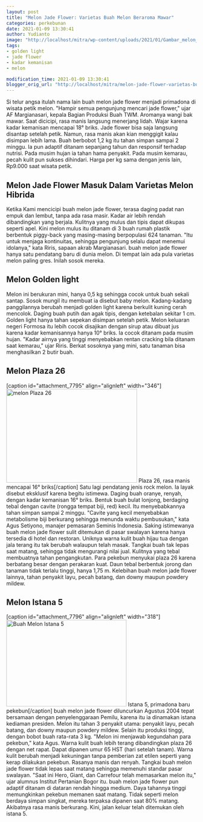 ```yaml
---
layout: post
title: "Melon Jade Flower: Varietas Buah Melon Beraroma Mawar"
categories: perkebunan
date: 2021-01-09 13:30:41
author: Yudianto
image: "http://localhost/mitra/wp-content/uploads/2021/01/Gambar_melon_1024x623.jpg"
tags:
- golden light
- jade flower
- kadar kemanisan
- melon

modification_time: 2021-01-09 13:30:41
blogger_orig_url: "http://localhost/mitra/melon-jade-flower-varietas-buah-melon.html"
---
```


Si telur angsa itulah nama lain buah melon jade flower menjadi primadona di wisata petik melon. "Hampir semua pengunjung mencari jade flower," ujar AF Margianasari, kepala Bagian Produksi Buah TWM. Aromanya wangi bak mawar.
Saat dicicipi, rasa manis langsung menerjang lidah. Wajar karena kadar kemanisan mencapai 18° briks. Jade flower bisa saja langsung disantap setelah petik. Namun, rasa manis akan kian menggigit kalau disimpan lebih lama.
Buah berbobot 1,2 kg itu tahan simpan sampai 2 minggu. Ia pun adaptif ditanam sepanjang tahun dan responsif terhadap nutrisi. Pada musim hujan ia tahan hama penyakit. Pada musim kemarau, pecah kulit pun sukses dihindari. Harga per kg sama dengan jenis lain, Rp9.000 saat wisata petik.
<h2>Melon Jade Flower Masuk Dalam Varietas Melon Hibrida</h2>
Ketika Kami mencicipi buah melon jade flower, terasa daging padat nan empuk dan lembut, tanpa ada rasa masir. Kadar air lebih rendah dibandingkan yang berjala. Kulitnya yang mulus dan tipis dapat dikupas seperti apel.
Kini melon mulus itu ditanam di 3 buah rumah plastik berbentuk piggy-back yang masing-masing berpopulasi 624 tanaman. "Itu untuk menjaga kontinuitas, sehingga pengunjung selalu dapat menemui idolanya," kata Riris, sapaan akrab Margianasari. buah melon jade flower hanya satu pendatang baru di dunia melon. Di tempat lain ada pula varietas melon paling gres. Inilah sosok mereka.
<h2 id="Golden">Melon Golden light</h2>
Melon ini berukuran mini, hanya 0,5 kg sehingga cocok untuk buah sekali santap. Sosok mungil itu membuat ia disebut baby melon. Kadang-kadang panggilannya berubah menjadi golden light karena berkulit kuning cerah mencolok. Daging buah putih dan agak tipis, dengan ketebalan sekitar 1 cm. Golden light hanya tahan sepekan disimpan setelah petik.
Melon keluaran negeri Formosa itu lebih cocok disajikan dengan sirup atau dibuat jus karena kadar kemanisannya hanya 10° briks. Ia cocok ditanam pada musim hujan. "Kadar airnya yang tinggi menyebabkan rentan cracking bila ditanam saat kemarau," ujar Riris. Berkat sosoknya yang mini, satu tanaman bisa menghasilkan 2 butir buah.
<h2 id="Plaza">Melon Plaza 26</h2>
[caption id="attachment_7795" align="alignleft" width="346"]<a href="http://127.0.0.1/mitra/wp-content/uploads/2021/01/Gambar_melon2_1024x733.jpg"><img class="wp-image-7795" src="http://127.0.0.1/mitra/wp-content/uploads/2021/01/Gambar_melon2_1024x733.jpg" alt="melon Plaza 26" width="346" height="248" /></a> Plaza 26, rasa manis mencapai 16° briks[/caption]
Satu lagi pendatang jenis rock melon. Ia layak disebut eksklusif karena begitu istimewa. Daging buah oranye, renyah, dengan kadar kemanisan 16° briks. Bentuk buah bulat lonjong, berdaging tebal dengan cavite (rongga tempat biji, red) kecil.
Itu menyebabkannya tahan simpan sampai 2 minggu. "Cavite yang kecil menyebabkan metabolisme biji berkurang sehingga menunda waktu pembusukan," kata Agus Setiyono, manajer pemasaran Seminis Indonesia.
Saking istimewanya buah melon jade flower sulit ditemukan di pasar swalayan karena hanya tersedia di hotel dan restoran. Uniknya warna kulit buah hijau tua dengan jala terang itu tak berubah walaupun telah masak. Tangkai buah tak lepas saat matang, sehingga tidak mengurangi nilai jual. Kulitnya yang tebal membuatnya tahan pengangkutan.
Para pekebun menyukai plaza 26 karena berbatang besar dengan perakaran kuat. Daun tebal berbentuk jorong dan tanaman tidak terlalu tinggi, hanya 1,75 m. Kelebihan buah melon jade flower lainnya, tahan penyakit layu, pecah batang, dan downy maupun powdery mildew.
<h2 id="Istana">Melon Istana 5</h2>
[caption id="attachment_7796" align="alignleft" width="318"]<a href="http://127.0.0.1/mitra/wp-content/uploads/2021/01/Gambar_melon1_1024x738.jpg"><img class="wp-image-7796" src="http://127.0.0.1/mitra/wp-content/uploads/2021/01/Gambar_melon1_1024x738.jpg" alt="Buah Melon Istana 5" width="318" height="229" /></a> Istana 5, primadona baru pekebun[/caption]
buah melon jade flower diluncurkan Agustus 2004 tepat bersamaan dengan penyelenggaraan Pemilu, karena itu ia dinamakan istana kediaman presiden.
Melon itu tahan 3 penyakit utama: penyakit layu, pecah batang, dan downy maupun powdery mildew. Selain itu produksi tinggi, dengan bobot buah rata-rata 3 kg. "Melon ini menjawab kegundahan para pekebun," kata Agus.
Warna kulit buah lebih terang dibandingkan plaza 26 dengan net rapat. Dapat dipanen umur 65 HST (hari setelah tanam). Warna kulit berubah menjadi kekuningan tanpa pemberian zat etilen seperti yang kerap dilakukan pekebun.
Rasanya manis dan renyah. Tangkai buah melon jade flower tidak lepas saat matang sehingga memenuhi standar pasar swalayan. "Saat ini Hero, Giant, dan Carrefour telah memasarkan melon itu," ujar alumnus Institut Pertanian Bogor itu.
buah melon jade flower pun adaptif ditanam di dataran rendah hingga medium. Daya tahannya tinggi memungkinkan pekebun memanen saat matang. Tidak seperti melon berdaya simpan singkat, mereka terpaksa dipanen saat 80% matang. Akibatnya rasa manis berkurang. Kini, jalan keluar telah ditemukan oleh istana 5.
